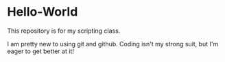 # Hello-World
This repository is for my scripting class.

I am pretty new to using git and github. Coding isn't my strong suit, but I'm eager to get better at it!
